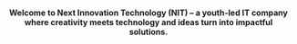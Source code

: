 <h4 align="center">         Welcome to Next Innovation Technology (NIT) – a youth-led IT company where creativity meets technology and ideas turn into impactful solutions.</h4>
